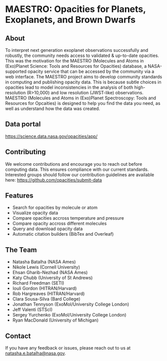 # MAESTRO: Opacities for Planets, Exoplanets, and Brown Dwarfs 

## About

To interpret next generation exoplanet observations successfully and robustly, the community needs access to validated & up-to-date opacities. This was the motivation for the MAESTRO (Molecules and Atoms in (Exo)Planet Science: Tools and Resources for Opacities) database, a NASA-supported opacity service that can be accessed by the community via a web interface. The MAESTRO project  aims to develop community standards in computing and publishing opacity data. This is because subtle choices in opacities lead to model inconsistencies in the analysis of both high-resolution (R>10,000) and low resolution (JWST-like) observations. MAESTRO (Molecules and Atoms in (Exo)Planet Spectroscopy: Tools and Resources for Opcaities) is designed to help you find the data you need, as well as understand how the data was created.

## Data portal 

https://science.data.nasa.gov/opacities/app/ 

## Contributing

We welcome contributions and encourage you to reach out before computing data. This ensures compliance with our current standards. Interested groups should follow our contribution guidelines are available here: https://github.com/opacities/submit-data

## Features

- Search for opacities by molecule or atom
- Visualize opacity data
- Compare opacities accross temperature and pressure
- Compare opacity accross different molecules 
- Query and download opacity data 
- Automatic citation builders (BibTex and Overleaf)


## The Team

- Natasha Batalha (NASA Ames) 
- Nikole Lewis (Cornell University) 
- Ehsan Gharib-Nezhad (NASA Ames) 
- Katy Chubb (University of St Andrews)
- Richard Freedman (SETI) 
- Iouli Gordon (HITRAN/Harvard) 
- Rob Hargreaves (HITRAN/Harvard) 
- Clara Sousa-Silva (Bard College)
- Jonathan Tennyson (ExoMol/University College London) 
- Jeff Valenti (STScI) 
- Sergey Yurchenko (ExoMol/University College London)
- Ryan MacDonald (University of Michigan) 

## Contact

If you have any feedback or issues, please reach out to us at natasha.e.batalha@nasa.gov.
